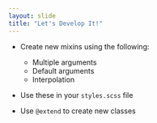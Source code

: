 ```yaml
---
layout: slide
title: "Let's Develop It!"
---
```


* Create new mixins using the following:

  * Multiple arguments
  * Default arguments
  * Interpolation

* Use these in your `styles.scss` file
* Use `@extend` to create new classes
